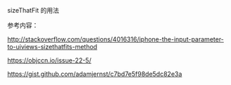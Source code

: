 sizeThatFit 的用法


参考内容：

http://stackoverflow.com/questions/4016316/iphone-the-input-parameter-to-uiviews-sizethatfits-method

https://objccn.io/issue-22-5/

https://gist.github.com/adamjernst/c7bd7e5f98de5dc82e3a
